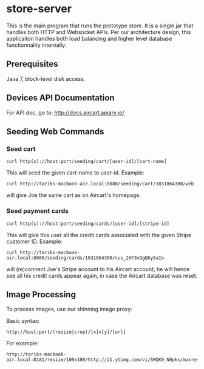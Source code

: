 # store-server

This is the main program that runs the prototype store. It is a single jar that handles both HTTP and Websocket APIs. Per our architecture design, this applicaiton handles both load balancing and higher level database functionnality internally.

## Prerequisites

Java 7, block-level disk access.

## Devices API Documentation

For API doc, go to: <http://docs.aircart.apiary.io/>

## Seeding Web Commands

### Seed cart
```
curl http(s)://host:port/seeding/cart/[user-id]/[cart-name]
```
This will seed the given cart-name to user-id. Example:
```
curl http://tariks-macbook-air.local:8080/seeding/cart/1031864300/web
```
will give Joe the same cart as on Aircart's homepage.

### Seed payment cards
```
curl http(s)://host:port/seeding/cards/[user-id]/[stripe-id]
```
This will give this user all the credit cards associated with the given Stripe customer ID. Example:
```
curl http://tariks-macbook-air.local:8080/seeding/cards/1031864300/cus_2HF3vQgQKy5aIo
```
will (re)connect Joe's Stripe account to his Aircart account, he will hence see all his credit cards appear again, in case the Aircart database was reset.


## Image Processing

To process images, use our shinning image proxy: 

Basic syntax:
```
http://host:port/(resize|crop)/[x]x[y]/[url]
```

For example:
```
http://tariks-macbook-air.local:8181/resize/100x100/http://i1.ytimg.com/vi/SMQK9_N0pks/maxresdefault.jpg
```

